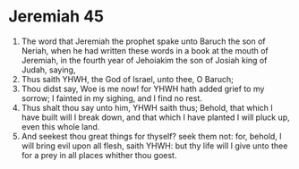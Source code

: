 ﻿# Jeremiah 45
1. The word that Jeremiah the prophet spake unto Baruch the son of Neriah, when he had written these words in a book at the mouth of Jeremiah, in the fourth year of Jehoiakim the son of Josiah king of Judah, saying, 
2. Thus saith YHWH, the God of Israel, unto thee, O Baruch; 
3. Thou didst say, Woe is me now! for YHWH hath added grief to my sorrow; I fainted in my sighing, and I find no rest. 
4.  Thus shalt thou say unto him, YHWH saith thus; Behold, that which I have built will I break down, and that which I have planted I will pluck up, even this whole land. 
5. And seekest thou great things for thyself? seek them not: for, behold, I will bring evil upon all flesh, saith YHWH: but thy life will I give unto thee for a prey in all places whither thou goest. 
